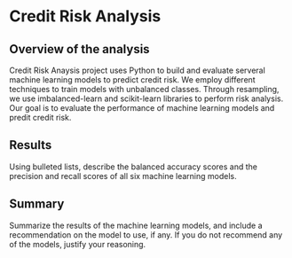 # Credit Risk Analysis

## Overview of the analysis
Credit Risk Anaysis project uses Python to build and evaluate serveral machine learning models to predict credit risk. We employ different techniques to train models with unbalanced classes. Through resampling, we use imbalanced-learn and scikit-learn libraries to perform risk analysis. Our goal is to evaluate the performance of machine learning models and predit credit risk.

## Results
Using bulleted lists, describe the balanced accuracy scores and the precision and recall scores of all six machine learning models. 


## Summary
Summarize the results of the machine learning models, and include a recommendation on the model to use, if any. If you do not recommend any of the models, justify your reasoning.
